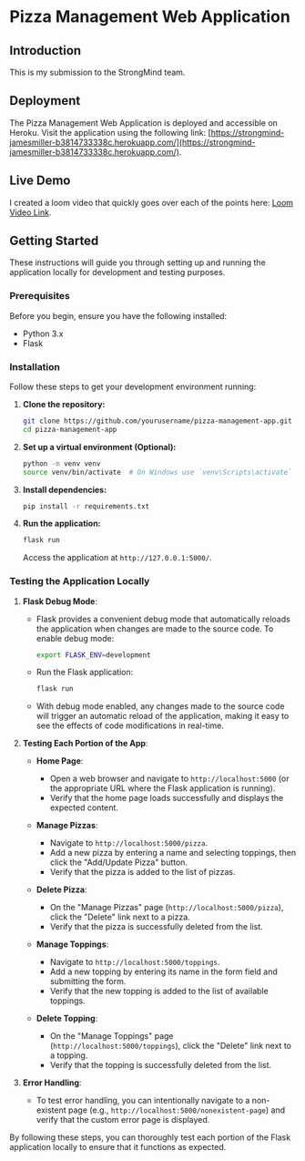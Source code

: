 # Pizza Management Web Application

## Introduction

This is my submission to the StrongMind team.

## Deployment

The Pizza Management Web Application is deployed and accessible on Heroku. Visit the application using the following link: [https://strongmind-jamesmiller-b3814733338c.herokuapp.com/](https://strongmind-jamesmiller-b3814733338c.herokuapp.com/).

## Live Demo

I created a loom video that quickly goes over each of the points here: [Loom Video Link](https://www.loom.com/share/950154332aca4250acea16b3a2428b80).

## Getting Started

These instructions will guide you through setting up and running the application locally for development and testing purposes.

### Prerequisites

Before you begin, ensure you have the following installed:

- Python 3.x
- Flask

### Installation

Follow these steps to get your development environment running:

1. **Clone the repository:**

   ```bash
   git clone https://github.com/yourusername/pizza-management-app.git
   cd pizza-management-app
   ```

2. **Set up a virtual environment (Optional):**

   ```bash
   python -m venv venv
   source venv/bin/activate  # On Windows use `venv\Scripts\activate`
   ```

3. **Install dependencies:**

   ```bash
   pip install -r requirements.txt
   ```

4. **Run the application:**

   ```bash
   flask run
   ```

   Access the application at `http://127.0.0.1:5000/`.

### Testing the Application Locally

1. **Flask Debug Mode**:
    - Flask provides a convenient debug mode that automatically reloads the application when changes are made to the source code. To enable debug mode:
        ```bash
        export FLASK_ENV=development
        ```
    - Run the Flask application:
        ```bash
        flask run
        ```
    - With debug mode enabled, any changes made to the source code will trigger an automatic reload of the application, making it easy to see the effects of code modifications in real-time.

2. **Testing Each Portion of the App**:
    - **Home Page**: 
        - Open a web browser and navigate to `http://localhost:5000` (or the appropriate URL where the Flask application is running).
        - Verify that the home page loads successfully and displays the expected content.

    - **Manage Pizzas**:
        - Navigate to `http://localhost:5000/pizza`.
        - Add a new pizza by entering a name and selecting toppings, then click the "Add/Update Pizza" button.
        - Verify that the pizza is added to the list of pizzas.

    - **Delete Pizza**:
        - On the "Manage Pizzas" page (`http://localhost:5000/pizza`), click the "Delete" link next to a pizza.
        - Verify that the pizza is successfully deleted from the list.

    - **Manage Toppings**:
        - Navigate to `http://localhost:5000/toppings`.
        - Add a new topping by entering its name in the form field and submitting the form.
        - Verify that the new topping is added to the list of available toppings.

    - **Delete Topping**:
        - On the "Manage Toppings" page (`http://localhost:5000/toppings`), click the "Delete" link next to a topping.
        - Verify that the topping is successfully deleted from the list.

3. **Error Handling**:
    - To test error handling, you can intentionally navigate to a non-existent page (e.g., `http://localhost:5000/nonexistent-page`) and verify that the custom error page is displayed.

By following these steps, you can thoroughly test each portion of the Flask application locally to ensure that it functions as expected.

